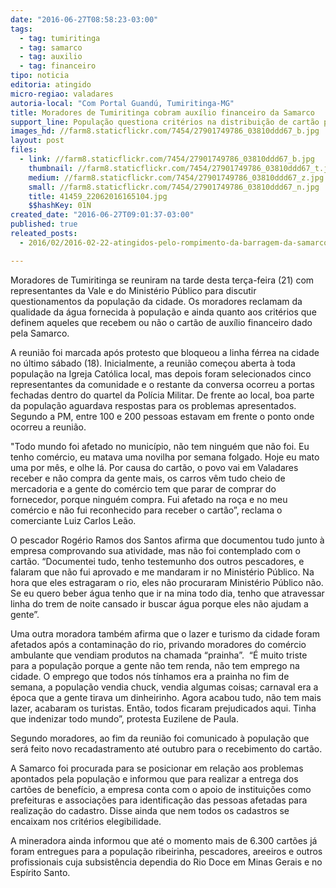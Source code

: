 ```yaml
---
date: "2016-06-27T08:58:23-03:00"
tags:
  - tag: tumiritinga
  - tag: samarco
  - tag: auxilio
  - tag: financeiro
tipo: noticia
editoria: atingido
micro-regiao: valadares
autoria-local: "Com Portal Guandú, Tumiritinga-MG"
title: Moradores de Tumiritinga cobram auxílio financeiro da Samarco
support_line: População questiona critérios na distribuição de cartão pela empresa. Moradores ainda reclamam da qualidade da água fornecida à população.
images_hd: //farm8.staticflickr.com/7454/27901749786_03810ddd67_b.jpg
layout: post
files:
  - link: //farm8.staticflickr.com/7454/27901749786_03810ddd67_b.jpg
    thumbnail: //farm8.staticflickr.com/7454/27901749786_03810ddd67_t.jpg
    medium: //farm8.staticflickr.com/7454/27901749786_03810ddd67_z.jpg
    small: //farm8.staticflickr.com/7454/27901749786_03810ddd67_n.jpg
    title: 41459_22062016165104.jpg
    $$hashKey: 01N
created_date: "2016-06-27T09:01:37-03:00"
published: true
releated_posts:
  - 2016/02/2016-02-22-atingidos-pelo-rompimento-da-barragem-da-samarco-ocupam-ferrovia-da-vale-em-tumiritinga.md

---
```

<p>Moradores de Tumiritinga se reuniram na tarde desta ter&ccedil;a-feira (21) com representantes da Vale e do Minist&eacute;rio P&uacute;blico para discutir questionamentos da popula&ccedil;&atilde;o da cidade. Os moradores reclamam da qualidade da &aacute;gua fornecida &agrave; popula&ccedil;&atilde;o e ainda quanto aos crit&eacute;rios que definem aqueles que recebem ou n&atilde;o o cart&atilde;o de aux&iacute;lio financeiro dado pela Samarco.</p>

<p>A reuni&atilde;o foi marcada ap&oacute;s protesto que bloqueou a linha f&eacute;rrea na cidade no &uacute;ltimo s&aacute;bado (18). Inicialmente, a reuni&atilde;o come&ccedil;ou aberta &agrave; toda popula&ccedil;&atilde;o na Igreja Cat&oacute;lica local, mas depois foram selecionados cinco representantes da comunidade e o restante da conversa ocorreu a portas fechadas dentro do quartel da Pol&iacute;cia Militar. De frente ao local, boa parte da popula&ccedil;&atilde;o aguardava respostas para os problemas apresentados. Segundo a PM, entre 100 e 200 pessoas estavam em frente o ponto onde ocorreu a reuni&atilde;o.</p>

<p>&quot;Todo mundo foi afetado no munic&iacute;pio, n&atilde;o tem ningu&eacute;m que n&atilde;o foi. Eu tenho com&eacute;rcio, eu matava uma novilha por semana folgado. Hoje eu mato uma por m&ecirc;s, e olhe l&aacute;. Por causa do cart&atilde;o, o povo vai em Valadares receber e n&atilde;o compra da gente mais, os carros v&ecirc;m tudo cheio de mercadoria e a gente do com&eacute;rcio tem que parar de comprar do fornecedor, porque ningu&eacute;m compra. Fui afetado na ro&ccedil;a e no meu com&eacute;rcio e n&atilde;o fui reconhecido para receber o cart&atilde;o&rdquo;, reclama o comerciante Luiz Carlos Le&atilde;o.</p>

<p>O pescador Rog&eacute;rio Ramos dos Santos afirma que documentou tudo junto &agrave; empresa comprovando sua atividade, mas n&atilde;o foi contemplado com o cart&atilde;o. &ldquo;Documentei tudo, tenho testemunho dos outros pescadores, e falaram que n&atilde;o fui aprovado e me mandaram ir no Minist&eacute;rio P&uacute;blico. Na hora que eles estragaram o rio, eles n&atilde;o procuraram Minist&eacute;rio P&uacute;blico n&atilde;o. Se eu quero beber &aacute;gua tenho que ir na mina todo dia, tenho que atravessar linha do trem de noite cansado ir buscar &aacute;gua porque eles n&atilde;o ajudam a gente&rdquo;.</p>

<p>Uma outra moradora tamb&eacute;m afirma que o lazer e turismo da cidade foram afetados ap&oacute;s a contamina&ccedil;&atilde;o do rio, privando moradores do com&eacute;rcio ambulante que vendiam produtos na chamada &ldquo;prainha&rdquo;.&nbsp; &ldquo;&Eacute; muito triste para a popula&ccedil;&atilde;o porque a gente n&atilde;o tem renda, n&atilde;o tem emprego na cidade. O emprego que todos n&oacute;s t&iacute;nhamos era a prainha no fim de semana, a popula&ccedil;&atilde;o vendia chuck, vendia algumas coisas; carnaval era a &eacute;poca que a gente tirava um dinheirinho. Agora acabou tudo, n&atilde;o tem mais lazer, acabaram os turistas. Ent&atilde;o, todos ficaram prejudicados aqui. Tinha que indenizar todo mundo&rdquo;, protesta Euzilene de Paula.</p>

<p>Segundo moradores, ao fim da reuni&atilde;o foi comunicado &agrave; popula&ccedil;&atilde;o que ser&aacute; feito novo recadastramento at&eacute; outubro para o recebimento do cart&atilde;o.</p>

<p>A Samarco foi procurada para se posicionar em rela&ccedil;&atilde;o aos problemas apontados pela popula&ccedil;&atilde;o e informou que para realizar a entrega dos cart&otilde;es de benef&iacute;cio, a empresa conta com o apoio de institui&ccedil;&otilde;es como prefeituras e associa&ccedil;&otilde;es para identifica&ccedil;&atilde;o das pessoas afetadas para realiza&ccedil;&atilde;o do cadastro. Disse ainda que nem todos os cadastros se encaixam nos crit&eacute;rios elegibilidade.</p>

<p>A mineradora ainda informou que at&eacute; o momento mais de 6.300 cart&otilde;es j&aacute; foram entregues para a popula&ccedil;&atilde;o ribeirinha, pescadores, areeiros e outros profissionais cuja subsist&ecirc;ncia dependia do Rio Doce em Minas Gerais e no Esp&iacute;rito Santo.</p>
